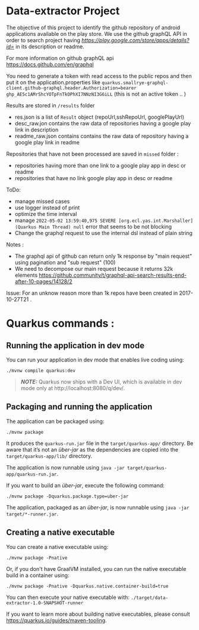 Data-extractor Project
==
The objective of this project to identify the github repository of android applications available on the play store.
We use the github graphQL API in order to search project having _https://play.google.com/store/apps/details?id=_ in its
description or readme.

For more information on github graphQL api 
https://docs.github.com/en/graphql

You need to generate a token with read access to the public repos and then put it on the application.properties like
`quarkus.smallrye-graphql-client.github-graphql.header.Authorization=bearer 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` 
(this is not an active token .. )

Results are stored in `/results` folder
* res.json is a list of `Result` object (repoUrl,sshRepoUrl, googlePlayUrl)
* desc_raw.jon contains the raw data of repositories having a google play link in description
* readme_raw.json contains contains the raw data of repository having a google play link in readme

Repositories that have not been processed are saved in `missed` folder :
* repositories having more than one link to a google play app in desc or readme 
* repositories that have no link google play app in desc or readme

ToDo:
* manage missed cases
* use logger instead of print
* optimize the time interval 
* manage `2022-05-02 13:59:40,975 SEVERE [org.ecl.yas.int.Marshaller] (Quarkus Main Thread) null` 
error that seems to be not blocking
* Change the graphql request to use the internal dsl instead of plain string

Notes :
* The graphql api of github can return only 1k response by "main request" using pagination and "sub request" (100)
* We need to decompose our main request because it returns 32k elements 
https://github.community/t/graphql-api-search-results-end-after-10-pages/14128/2

Issue:
For an unknow reason more than 1k repos have been created in 2017-10-27T21 .
# Quarkus commands : 
## Running the application in dev mode

You can run your application in dev mode that enables live coding using:

```shell script
./mvnw compile quarkus:dev
```

> **_NOTE:_**  Quarkus now ships with a Dev UI, which is available in dev mode only at http://localhost:8080/q/dev/.

## Packaging and running the application

The application can be packaged using:

```shell script
./mvnw package
```

It produces the `quarkus-run.jar` file in the `target/quarkus-app/` directory. Be aware that it’s not an _über-jar_ as
the dependencies are copied into the `target/quarkus-app/lib/` directory.

The application is now runnable using `java -jar target/quarkus-app/quarkus-run.jar`.

If you want to build an _über-jar_, execute the following command:

```shell script
./mvnw package -Dquarkus.package.type=uber-jar
```

The application, packaged as an _über-jar_, is now runnable using `java -jar target/*-runner.jar`.

## Creating a native executable

You can create a native executable using:

```shell script
./mvnw package -Pnative
```

Or, if you don't have GraalVM installed, you can run the native executable build in a container using:

```shell script
./mvnw package -Pnative -Dquarkus.native.container-build=true
```

You can then execute your native executable with: `./target/data-extractor-1.0-SNAPSHOT-runner`

If you want to learn more about building native executables, please consult https://quarkus.io/guides/maven-tooling.


